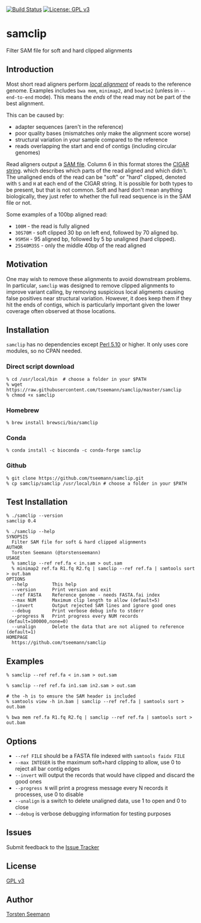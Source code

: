 [![Build Status](https://travis-ci.org/tseemann/samclip.svg?branch=master)](https://travis-ci.org/tseemann/samclip) [![License: GPL v3](https://img.shields.io/badge/License-GPL%20v3-blue.svg)](https://www.gnu.org/licenses/gpl-3.0)

# samclip

Filter SAM file for soft and hard clipped alignments

## Introduction

Most short read aligners perform 
[*local alignment*](https://en.wikipedia.org/wiki/Sequence_alignment#Global_and_local_alignments)
of reads to the reference genome.
Examples includes `bwa mem`, `minimap2`, and `bowtie2` (unless in `--end-to-end` mode).
This means the *ends* of the read may not be part of the best alignment.

This can be caused by:
* adapter sequences (aren't in the reference)
* poor quality bases (mismatches only make the alignment score worse)
* structural variation in your sample compared to the reference
* reads overlapping the start and end of contigs (including circular genomes)

Read aligners output a [SAM file](https://en.wikipedia.org/wiki/SAM_(file_format)).
Column 6 in this format stores the 
[CIGAR string](https://www.drive5.com/usearch/manual/cigar.html).
which describes which parts of the read aligned and which didn't.
The unaligned ends of the read can be "soft" or "hard" clipped, 
denoted with `S` and `H` at each end of the CIGAR string. 
It is possible for both types to be present, but that is not common.
Soft and hard don't mean anything biologically, they just refer
to whether the full read sequence is in the SAM file or not.

Some examples of a 100bp aligned read:
* `100M` - the read is fully aligned
* `30S70M` - soft clipped 30 bp on left end, followed by 70 aligned bp.
* `95M5H` - 95 aligned bp, followed by 5 bp unaligned (hard clipped).
* `25S40M35S` - only the middle 40bp of the read aligned

## Motivation

One may wish to remove these alignments to avoid downstream problems.
In particular, `samclip` was designed to remove clipped alignments
to improve variant calling, by removing suspicious local aligments
causing false positives near structural variation. However, it does
keep them if they hit the ends of contigs, which is particularly
important given the lower coverage often observed at those locations.

## Installation

`samclip` has no dependencies except [Perl 5.10](https://www.perl.org/)
or higher. It only uses core modules, so no CPAN needed.

### Direct script download
```
% cd /usr/local/bin  # choose a folder in your $PATH
% wget https://raw.githubusercontent.com/tseemann/samclip/master/samclip
% chmod +x samclip
```
### Homebrew
```
% brew install brewsci/bio/samclip
```
### Conda
```
% conda install -c bioconda -c conda-forge samclip
```
### Github
```
% git clone https://github.com/tseemann/samclip.git
% cp samclip/samclip /usr/local/bin # choose a folder in your $PATH
```

## Test Installation

```
% ./samclip --version
samclip 0.4

% ./samclip --help
SYNOPSIS
  Filter SAM file for soft & hard clipped alignments
AUTHOR
  Torsten Seemann (@torstenseemann)
USAGE
  % samclip --ref ref.fa < in.sam > out.sam
  % minimap2 ref.fa R1.fq R2.fq | samclip --ref ref.fa | samtools sort > out.bam
OPTIONS
  --help         This help
  --version      Print version and exit
  --ref FASTA    Reference genome - needs FASTA.fai index
  --max NUM      Maximum clip length to allow (default=5)
  --invert       Output rejected SAM lines and ignore good ones
  --debug        Print verbose debug info to stderr
  --progress N   Print progress every NUM records (default=100000,none=0)
  --unalign      Delete the data that are not aligned to reference (default=1)
HOMEPAGE
  https://github.com/tseemann/samclip
```

## Examples
```
% samclip --ref ref.fa < in.sam > out.sam

% samclip --ref ref.fa in1.sam in2.sam > out.sam

# the -h is to emsure the SAM header is included
% samtools view -h in.bam | samclip --ref ref.fa | samtools sort > out.bam

% bwa mem ref.fa R1.fq R2.fq | samclip --ref ref.fa | samtools sort > out.bam 
```

## Options

* `--ref FILE` should be a FASTA file indexed with `samtools faidx FILE`
* `--max INTEGER` is the maximum soft+hard clipping to allow, use 0 to reject all bar contig edges
* `--invert` will output the records that would have clipped and discard the good ones
* `--progress N` will print a progress message every N records it processes, use 0 to disable
* `--unalign` is a switch to delete unaligned data, use 1 to open and 0 to close
* `--debug` is verbose debugging information for testing purposes

## Issues

Submit feedback to the [Issue Tracker](https://github.com/tseemann/samclip/issues)

## License

[GPL v3](https://raw.githubusercontent.com/tseemann/samclip/master/LICENSE)

## Author

[Torsten Seemann](http://tseemann.github.io/)
